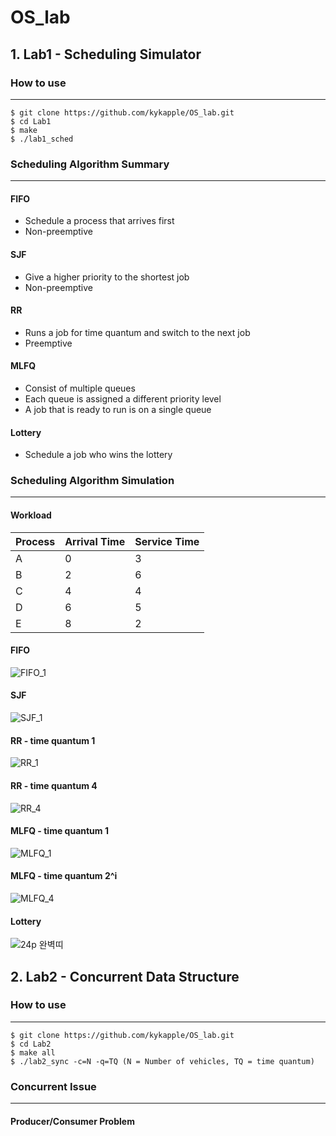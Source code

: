# OS_lab

## 1. Lab1 - Scheduling Simulator

### How to use
---------------
  ```
  $ git clone https://github.com/kykapple/OS_lab.git
  $ cd Lab1
  $ make
  $ ./lab1_sched
  ```
  
  
### Scheduling Algorithm Summary
---------------
#### FIFO
- Schedule a process that arrives first
- Non-preemptive

#### SJF
- Give a higher priority to the shortest job
- Non-preemptive

#### RR
- Runs a job for time quantum and switch to the next job
- Preemptive

#### MLFQ
- Consist of multiple queues
- Each queue is assigned a different priority level
- A job that is ready to run is on a single queue

#### Lottery
- Schedule a job who wins the lottery



### Scheduling Algorithm Simulation
---------------
#### Workload
| Process | Arrival Time  | Service Time  |
|---------|---------------|---------------|
|    A    |      0        |       3       |
|    B    |      2        |       6       |
|    C    |      4        |       4       |
|    D    |      6        |       5       |
|    E    |      8        |       2       |

#### FIFO
![FIFO_1](https://user-images.githubusercontent.com/76088639/113154865-68ad1500-9273-11eb-85c9-0be42939ce04.PNG)

#### SJF
![SJF_1](https://user-images.githubusercontent.com/76088639/113154908-75316d80-9273-11eb-8daf-a8893f1b8760.PNG)

#### RR - time quantum 1
![RR_1](https://user-images.githubusercontent.com/76088639/113154928-7a8eb800-9273-11eb-8e52-a40955e9e3c8.PNG)

#### RR - time quantum 4
![RR_4](https://user-images.githubusercontent.com/76088639/113154935-7bbfe500-9273-11eb-893c-62c34c2437b1.PNG)

#### MLFQ - time quantum 1
![MLFQ_1](https://user-images.githubusercontent.com/76088639/113154943-7e223f00-9273-11eb-884b-5619b3afb997.PNG)

#### MLFQ - time quantum 2^i
![MLFQ_4](https://user-images.githubusercontent.com/76088639/113154948-7f536c00-9273-11eb-8bca-c1230fffec8c.PNG)

#### Lottery
![24p 완벽띠](https://user-images.githubusercontent.com/76088639/113155028-909c7880-9273-11eb-9029-d18e89efe1d9.PNG)

## 2. Lab2 - Concurrent Data Structure

### How to use
---------------
  ```
  $ git clone https://github.com/kykapple/OS_lab.git
  $ cd Lab2
  $ make all
  $ ./lab2_sync -c=N -q=TQ (N = Number of vehicles, TQ = time quantum)
  ```
  
### Concurrent Issue
--------------
#### Producer/Consumer Problem
